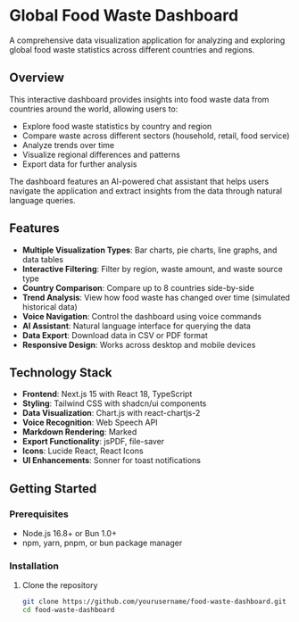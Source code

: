 # Global Food Waste Dashboard

A comprehensive data visualization application for analyzing and exploring global food waste statistics across different countries and regions.

## Overview

This interactive dashboard provides insights into food waste data from countries around the world, allowing users to:

- Explore food waste statistics by country and region
- Compare waste across different sectors (household, retail, food service)
- Analyze trends over time
- Visualize regional differences and patterns
- Export data for further analysis

The dashboard features an AI-powered chat assistant that helps users navigate the application and extract insights from the data through natural language queries.

## Features

- **Multiple Visualization Types**: Bar charts, pie charts, line graphs, and data tables
- **Interactive Filtering**: Filter by region, waste amount, and waste source type
- **Country Comparison**: Compare up to 8 countries side-by-side
- **Trend Analysis**: View how food waste has changed over time (simulated historical data)
- **Voice Navigation**: Control the dashboard using voice commands
- **AI Assistant**: Natural language interface for querying the data
- **Data Export**: Download data in CSV or PDF format
- **Responsive Design**: Works across desktop and mobile devices

## Technology Stack

- **Frontend**: Next.js 15 with React 18, TypeScript
- **Styling**: Tailwind CSS with shadcn/ui components
- **Data Visualization**: Chart.js with react-chartjs-2
- **Voice Recognition**: Web Speech API
- **Markdown Rendering**: Marked
- **Export Functionality**: jsPDF, file-saver
- **Icons**: Lucide React, React Icons
- **UI Enhancements**: Sonner for toast notifications

## Getting Started

### Prerequisites

- Node.js 16.8+ or Bun 1.0+
- npm, yarn, pnpm, or bun package manager

### Installation

1. Clone the repository
   ```bash
   git clone https://github.com/yourusername/food-waste-dashboard.git
   cd food-waste-dashboard